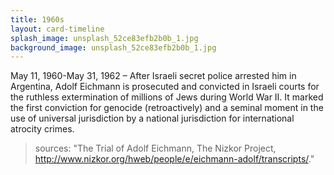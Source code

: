 ```yaml
---
title: 1960s
layout: card-timeline
splash_image: unsplash_52ce83efb2b0b_1.jpg
background_image: unsplash_52ce83efb2b0b_1.jpg
---
```

May 11, 1960-May 31, 1962 – After Israeli secret police arrested him in Argentina, Adolf Eichmann is prosecuted and convicted in Israeli courts for the ruthless extermination of millions of Jews during World War II. It marked the first conviction for genocide (retroactively) and a seminal moment in the use of universal jurisdiction by a national jurisdiction for international atrocity crimes.

> sources: "The Trial of Adolf Eichmann, The Nizkor Project, http://www.nizkor.org/hweb/people/e/eichmann-adolf/transcripts/."
